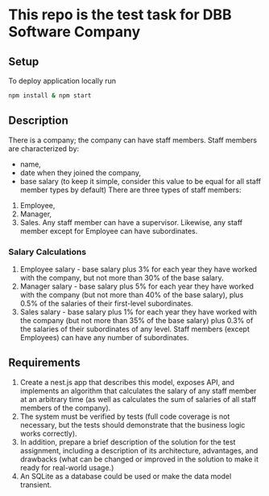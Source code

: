 # This repo is the test task for DBB Software Company

## Setup

To deploy application locally run

```bash
npm install & npm start
```

## Description

There is a company; the company can have staff members.
Staff members are characterized by:

- name,
- date when they joined the company,
- base salary (to keep it simple, consider this value to be equal for all staff member types by default)
  There are three types of staff members:

1. Employee,
2. Manager,
3. Sales.
   Any staff member can have a supervisor. Likewise, any staff member except for Employee can have subordinates.

### Salary Calculations

1. Employee salary - base salary plus 3% for each year they have worked with the company, but not more than 30% of the base salary.
2. Manager salary - base salary plus 5% for each year they have worked with the company (but not more than 40% of the base salary), plus 0.5% of the salaries of their first-level subordinates.
3. Sales salary - base salary plus 1% for each year they have worked with the company (but not more than 35% of the base salary) plus 0.3% of the salaries of their subordinates of any level.
   Staff members (except Employees) can have any number of subordinates.

## Requirements

1. Create a nest.js app that describes this model, exposes API, and implements an algorithm that calculates the salary of any staff member at an arbitrary time (as well as calculates the sum of salaries of all staff members of the company).
2. The system must be verified by tests (full code coverage is not necessary, but the tests should demonstrate that the business logic works correctly).
3. In addition, prepare a brief description of the solution for the test assignment, including a description of its architecture, advantages, and drawbacks (what can be changed or improved in the solution to make it ready for real-world usage.)
4. An SQLite as a database could be used or make the data model transient.
